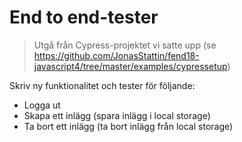 # End to end-tester

> Utgå från Cypress-projektet vi satte upp (se https://github.com/JonasStattin/fend18-javascript4/tree/master/examples/cypressetup)

Skriv ny funktionalitet och tester för följande:
 * Logga ut
 * Skapa ett inlägg (spara inlägg i local storage)
 * Ta bort ett inlägg (ta bort inlägg från local storage)
 